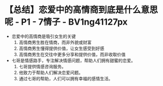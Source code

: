 # 【总结】恋爱中的高情商到底是什么意思呢 - P1 - 7情子 - BV1ng41127px

-   恋爱中的高情商是吸引女生的关键
    1.  高情商男生胜在情商，而非外貌或财富
    2.  高情商男生懂得提供价值，让女生感受到好感
    3.  高情商男生在交往中更多分享和提供价值，而非收取价值
-   七哥是情感路手，专注解决情感问题，帮助人们拥有甜蜜的恋爱。
    1.  七哥提供情感咨询服务。
    2.  他致力于帮助人们解决恋爱问题。
    3.  通过七哥的帮助，人们可以拥有幸福的感情生活。